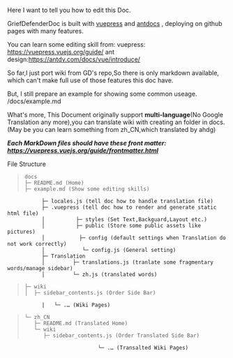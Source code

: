 Here I want to tell you how to edit this Doc.

GriefDefenderDoc is built with [vuepress](https://github.com/vuejs/vuepress) and [antdocs](https://github.com/zpfz/vuepress-theme-antdocs) , deploying on github pages with many features.

You can learn some editing skill from:
vuepress: https://vuepress.vuejs.org/guide/
ant design:https://antdv.com/docs/vue/introduce/

So far,I just port wiki from GD's repo,So there is only markdown available, which can't make full use of those features this doc have.

But, I still prepare an example for showing some common useage.
/docs/example.md

What's more, This Document originally support **multi-language**(No Google Translation any more),you can translate wiki with creating an folder in docs.(May be you can learn something from zh_CN,which translated by ahdg)


_**Each MarkDown files should have these front matter: https://vuepress.vuejs.org/guide/frontmatter.html**_

File Structure
>     docs
>     ├─ README.md (Home)
>     ├─ example.md (Show some editing skills)
               ├─ locales.js (tell doc how to handle translation file)
               ├─ .vuepress (tell doc how to render and generate static html file)
               │          ├─ styles (Set Text,Backguard,Layout etc.)
               │          ├─ public (Store some public assets like pictures)
               │           ├─ config (default settings when Translation do not work correctly)
               │            └─ config.js (General setting)
               ├─ Translation 
               │         ├─ translations.js (tranlate some fragmentary words/manage sidebar)
               │         └─ zh.js (translated words)
>     ├─ wiki
>     │  ├─ sidebar_contents.js (Order Side Bar)
               |   └─ .… (Wiki Pages)
>     └─ zh_CN
>        ├─ README.md (Translated Home)
>        └─ wiki
>           ├─ sidebar_contents.js (Order Translated Side Bar)
                                 └─ .… (Transalted Wiki Pages)